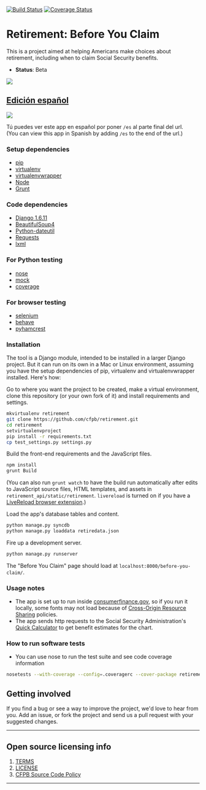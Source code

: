 [![Build Status](https://travis-ci.org/cfpb/retirement.png)](https://travis-ci.org/cfpb/retirement) [![Coverage Status](https://coveralls.io/repos/cfpb/retirement/badge.svg)](https://coveralls.io/r/cfpb/retirement)

# Retirement: Before You Claim

This is a project aimed at helping Americans make choices about retirement, including when to claim Social Security benefits.
  - **Status**: Beta

![](retirement_screenshot.png)


## [Edición español](http://www.consumerfinance.gov/retirement/before-you-claim/es/)

![](spanish_screenshot.png)

Tú puedes ver este app en español por poner `/es` al parte final del url.  
(You can view this app in Spanish by adding `/es` to the end of the url.)


### Setup dependencies
 * [pip](https://pypi.python.org/pypi/pip)
 * [virtualenv](https://virtualenv.pypa.io/en/latest/)
 * [virtualenvwrapper](https://virtualenvwrapper.readthedocs.org/en/latest/)
 * [Node](http://nodejs.org/)
 * [Grunt](http://gruntjs.com/)

### Code dependencies
 * [Django 1.6.11](https://docs.djangoproject.com/en/1.6/)
 * [BeautifulSoup4](http://www.crummy.com/software/BeautifulSoup/bs4/doc/)
 * [Python-dateutil](https://dateutil.readthedocs.org/en/latest/)
 * [Requests](http://docs.python-requests.org/en/latest/)
 * [lxml](http://lxml.de/installation.html)

### For Python testing
 * [nose](https://nose.readthedocs.org/en/latest/)
 * [mock](https://mock.readthedocs.org/en/latest/)
 * [coverage](http://nedbatchelder.com/code/coverage/)

### For browser testing
* [selenium](http://selenium.googlecode.com/svn/trunk/docs/api/py/index.html)
* [behave](http://pythonhosted.org/behave/)
* [pyhamcrest](https://pyhamcrest.readthedocs.org/)

<!--
 * [Homebrew](http://brew.sh)
 * [Django localflavor](https://github.com/django/django-localflavor)
 * [Django Rest Framework](http://www.django-rest-framework.org)
 * [MySQL Python](http://mysql-python.sourceforge.net/)
 * [South](http://south.aeracode.org)
 * [django-cors-headers](https://github.com/ottoyiu/django-cors-headers)
-->

### Installation
The tool is a Django module, intended to be installed in a larger Django project. But it can run on its own in a Mac or Linux environment, assuming you have the setup dependencies of pip, virtualenv and virtualenvwrapper installed. Here's how:

Go to where you want the project to be created, make a virtual environment, clone this repository (or your own fork of it) and install requirements and settings.
```bash
mkvirtualenv retirement
git clone https://github.com/cfpb/retirement.git
cd retirement
setvirtualenvproject
pip install -r requirements.txt
cp test_settings.py settings.py
```

Build the front-end requirements and the JavaScript files.
```bash
npm install
grunt Build
```

(You can also run `grunt watch` to have the build run automatically after edits to JavaScript source files, HTML templates, and assets in `retirement_api/static/retirement`. `livereload` is turned on if you have a [LiveReload browser extension](http://livereload.com/extensions/).)

Load the app's database tables and content.
```bash
python manage.py syncdb
python manage.py loaddata retiredata.json
```

Fire up a development server.
```bash
python manage.py runserver
```

The "Before You Claim" page should load at `localhost:8000/before-you-claim/`.

### Usage notes
- The app is set up to run inside [consumerfinance.gov](http://www.consumerfinance.gov), so if you run it locally, some fonts may not load because of [Cross-Origin Resource Sharing](http://www.w3.org/TR/cors/) policies.
- The app sends http requests to the Social Security Administration's [Quick Calculator](http://www.ssa.gov/OACT/quickcalc/index.html) to get benefit estimates for the chart.

### How to run software tests
- You can use nose to run the test suite and see code coverage information
```bash
nosetests --with-coverage --config=.coveragerc --cover-package retirement_api
```


## Getting involved
If you find a bug or see a way to improve the project, we'd love to hear from you.
Add an issue, or fork the project and send us a pull request with your suggested changes.

----

## Open source licensing info
1. [TERMS](TERMS.md)
2. [LICENSE](LICENSE)
3. [CFPB Source Code Policy](https://github.com/cfpb/source-code-policy/)


----
